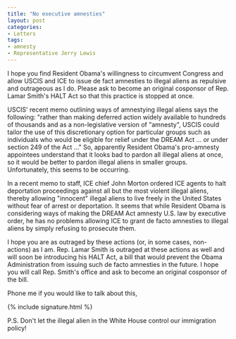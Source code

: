 ```yaml
---
title: "No executive amnesties"
layout: post
categories:
- Letters
tags:
- amnesty
- Representative Jerry Lewis
---
```


I hope you find Resident Obama's willingness to circumvent Congress and allow USCIS and ICE to issue de fact amnesties to illegal aliens as repulsive and outrageous as I do. Please ask to become an original cosponsor of Rep. Lamar Smith's HALT Act so that this practice is stopped at once.

USCIS' recent memo outlining ways of amnestying illegal aliens says the following: "rather than making deferred action widely available to hundreds of thousands and as a non-legislative version of "amnesty", USCIS could tailor the use of this discretionary option for particular groups such as individuals who would be eligible for relief under the DREAM Act ... or under section 249 of the Act ..." So, apparently Resident Obama's pro-amnesty appointees understand that it looks bad to pardon all illegal aliens at once, so it would be better to pardon illegal aliens in smaller groups. Unfortunately, this seems to be occurring.

In a recent memo to staff, ICE chief John Morton ordered ICE agents to halt deportation proceedings against all but the most violent illegal aliens, thereby allowing "innocent" illegal aliens to live freely in the United States without fear of arrest or deportation. It seems that while Resident Obama is considering ways of making the DREAM Act amnesty U.S. law by executive order, he has no problems allowing ICE to grant de facto amnesties to illegal aliens by simply refusing to prosecute them.

I hope you are as outraged by these actions (or, in some cases, non-actions) as I am. Rep. Lamar Smith is outraged at these actions as well and will soon be introducing his HALT Act, a bill that would prevent the Obama Administration from issuing such de facto amnesties in the future. I hope you will call Rep. Smith's office and ask to become an original cosponsor of the bill.

Phone me if you would like to talk about this,

{% include signature.html %}

P.S. Don't let the illegal alien in the White House control our immigration policy!